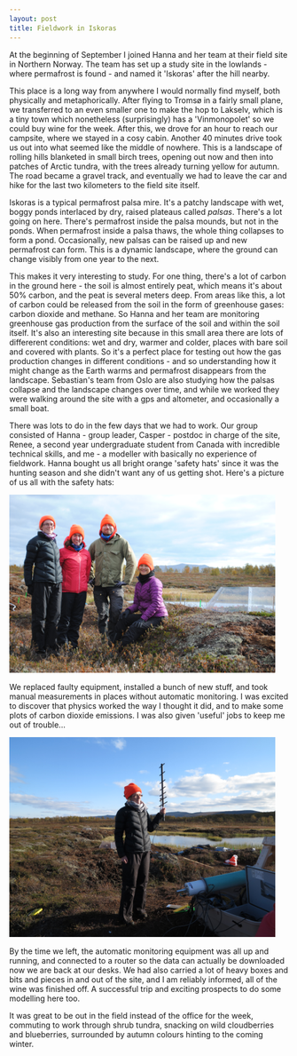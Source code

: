 ```yaml
---
layout: post
title: Fieldwork in Iskoras
---
```


At the beginning of September I joined Hanna and her team at their field site in Northern Norway. The team has set up a study site in the lowlands - where permafrost is found - and named it 'Iskoras' after the hill nearby.

This place is a long way from anywhere I would normally find myself, both physically and metaphorically. After flying to Tromsø in a fairly small plane, we transferred to an even smaller one to make the hop to Lakselv, which is a tiny town which nonetheless (surprisingly) has a 'Vinmonopolet' so we could buy wine for the week. After this, we drove for an hour to reach our campsite, where we stayed in a cosy cabin. Another 40 minutes drive took us out into what seemed like the middle of nowhere. This is a landscape of rolling hills blanketed in small birch trees, opening out now and then into patches of Arctic tundra, with the trees already turning yellow for autumn. The road became a gravel track, and eventually we had to leave the car and hike for the last two kilometers to the field site itself.

Iskoras is a typical permafrost palsa mire. It's a patchy landscape with wet, boggy ponds interlaced by dry, raised plateaus called *palsas*. There's a lot going on here. There's permafrost inside the palsa mounds, but not in the ponds. When permafrost inside a palsa thaws, the whole thing collapses to form a pond. Occasionally, new palsas can be raised up and new permafrost can form. This is a dynamic landscape, where the ground can change visibly from one year to the next.

This makes it very interesting to study. For one thing, there's a lot of carbon in the ground here - the soil is almost entirely peat, which means it's about 50% carbon, and the peat is several meters deep. From areas like this, a lot of carbon could be released from the soil in the form of greenhouse gases: carbon dioxide and methane. So Hanna and her team are monitoring greenhouse gas production from the surface of the soil and within the soil itself. It's also an interesting site because in this small area there are lots of differerent conditions: wet and dry, warmer and colder, places with bare soil and covered with plants. So it's a perfect place for testing out how the gas production changes in different conditions - and so understanding how it might change as the Earth warms and permafrost disappears from the landscape. Sebastian's team from Oslo are also studying how the palsas collapse and the landscape changes over time, and while we worked they were walking around the site with a gps and altometer, and occasionally a small boat.

There was lots to do in the few days that we had to work. Our group consisted of Hanna - group leader, Casper - postdoc in charge of the site, Renee, a second year undergraduate student from Canada with incredible technical skills, and me - a modeller with basically no experience of fieldwork. Hanna bought us all bright orange 'safety hats' since it was the hunting season and she didn't want any of us getting shot. Here's a picture of us all with the safety hats:

<img src="https://raw.githubusercontent.com/semiupsidedown/semiupsidedown.github.io/master/images/DSC_0831.JPG" width="480">

We replaced faulty equipment, installed a bunch of new stuff, and took manual measurements in places without automatic monitoring. I was excited to discover that physics worked the way I thought it did, and to make some plots of carbon dioxide emissions. I was also given 'useful' jobs to keep me out of trouble...

<img src="https://raw.githubusercontent.com/semiupsidedown/semiupsidedown.github.io/master/images/IMG_2317.JPG" width="480">

By the time we left, the automatic monitoring equipment was all up and running, and connected to a router so the data can actually be downloaded now we are back at our desks. We had also carried a lot of heavy boxes and bits and pieces in and out of the site, and I am reliably informed, all of the wine was finished off. A successful trip and exciting prospects to do some modelling here too.

It was great to be out in the field instead of the office for the week, commuting to work through shrub tundra, snacking on wild cloudberries and blueberries, surrounded by autumn colours hinting to the coming winter.
